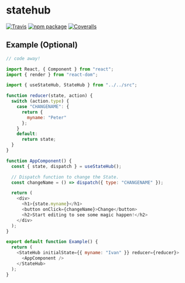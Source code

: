 # statehub

[![Travis][build-badge]][build]
[![npm package][npm-badge]][npm]
[![Coveralls][coveralls-badge]][coveralls]

## Example (Optional)

```javascript
// code away!

import React, { Component } from "react";
import { render } from "react-dom";

import { useStateHub, StateHub } from "../../src";

function reducer(state, action) {
  switch (action.type) {
    case "CHANGENAME": {
      return {
        myname: "Peter"
      };
    }
    default:
      return state;
  }
}

function AppComponent() {
  const { state, dispatch } = useStateHub();

  // Dispatch function to change the State.
  const changeName = () => dispatch({ type: "CHANGENAME" });

  return (
    <div>
      <h1>{state.myname}</h1>
      <button onClick={changeName}>Change</button>
      <h2>Start editing to see some magic happen!</h2>
    </div>
  );
}

export default function Example() {
  return (
    <StateHub initialState={{ myname: "Ivan" }} reducer={reducer}>
      <AppComponent />
    </StateHub>
  );
}
```

[build-badge]: https://img.shields.io/travis/user/repo/master.png?style=flat-square
[build]: https://travis-ci.org/user/repo
[npm-badge]: https://img.shields.io/npm/v/npm-package.png?style=flat-square
[npm]: https://www.npmjs.org/package/npm-package
[coveralls-badge]: https://img.shields.io/coveralls/user/repo/master.png?style=flat-square
[coveralls]: https://coveralls.io/github/user/repo
